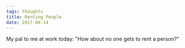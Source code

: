 ```yaml
---
tags: thoughts
title: Renting People
date: 2017-06-14
---
```


My pal to me at work today: "How about no one gets to rent a person?"